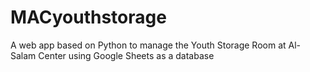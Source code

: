 # MACyouthstorage
A web app based on Python to manage the Youth Storage Room at Al-Salam Center using Google Sheets as a database
